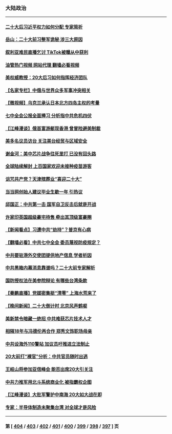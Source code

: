 ### 大陆政治
---
#### [二十大后习近平权力如何分配 专家简析](../../pages/ncid277/n13843991.md?10130445) 
#### [岳山：二十大前习整军诡秘 涉三大原因](../../pages/ncid277/n13843759.md?10130445) 
#### [叙利亚难民直播乞讨 TikTok被曝从中获利](../../pages/ncid277/n13843981.md?10130445) 
#### [油管热门视频 网站代理 翻墙必看视频](http://209.222.30.114:81/youtube.html?10130445)
#### [美权威教授：20大后习如何指挥经济团队](../../pages/ncid277/n13843341.md?10130445) 
#### [【名家专栏】中俄与世界众多军事冲突相关](../../pages/ncid277/n13843882.md?10130445) 
#### [【微视频】乌克兰承认日本北方四岛主权的考量](../../pages/ncid277/n13843937.md?10130445) 
#### [七中全会公报全面捧习 分析指中共危机四伏](../../pages/ncid277/n13843828.md?10130445) 
#### [【江峰漫谈】俄首富游艇现香港 曾冒险避美制裁](../../pages/ncid277/n13843839.md?10130445) 
#### [美多名议员访台 关注美台经贸与区域安全](../../pages/ncid277/n13843778.md?10130445) 
#### [谢金河：美中芯片战争往死里打 已没有回头路](../../pages/ncid277/n13843776.md?10130445) 
#### [全球陆续解封 上百国家欢迎未接种疫苗游客](../../pages/ncid277/n13843840.md?10130445) 
#### [诅咒共产党？天津殡葬业“喜迎二十大”](../../pages/ncid277/n13843777.md?10130445) 
#### [当当网创始人建议毕业生歇一年 引热议](../../pages/ncid277/n13843779.md?10130445) 
#### [邱国正：中共第一击 国军自卫反击后就是开战](../../pages/ncid277/n13843607.md?10130445) 
#### [许家印英国超级豪宅待售 牵出其顶级富豪圈](../../pages/ncid277/n13843649.md?10130445) 
#### [【新闻看点】习遭中共“劫持”？普京有心病](../../pages/ncid277/n13843372.md?10130445) 
#### [【翻墙必看】中共七中全会 委员蔑视防疫规定？](../../pages/ncid277/n13843573.md?10130445) 
#### [中共要驻港外交使团提供地产信息 学者析因](../../pages/ncid277/n13843453.md?10130445) 
#### [中共黑箱内幕消息靠谱吗？二十大前专家解析](../../pages/ncid277/n13843413.md?10130445) 
#### [国防授权法在美参院辩论 有哪些台湾条款](../../pages/ncid277/n13843343.md?10130445) 
#### [【秦鹏直播】党媒密集挺“清零” 上海水荒来了](../../pages/ncid277/n13843242.md?10130445) 
#### [【晚间新闻】二十大倒计时 北京风声鹤唳](../../pages/ncid277/n13843305.md?10130445) 
#### [美新禁令暗藏一绝招 中共难获芯片技术人才](../../pages/ncid277/n13843315.md?10130445) 
#### [相隔18年与冯德伦再合作 郑秀文饰职场母亲](../../pages/ncid277/n13843344.md?10130445) 
#### [中共设海外110警站 加议员吁推进立法制止](../../pages/ncid277/n13843260.md?10130445) 
#### [20大前打“裸官”分析：中共官员随时出逃](../../pages/ncid277/n13842914.md?10130445) 
#### [王岐山将参加亚信峰会 能否出席20大引关注](../../pages/ncid277/n13843231.md?10130445) 
#### [中共力推军用北斗系统商业化 被指霸权企图](../../pages/ncid277/n13842912.md?10130445) 
#### [【江峰漫谈】大批军警护中南海 20大如大战在即](../../pages/ncid277/n13843187.md?10130445) 
#### [专家：半导体制造未聚集台湾 对全球才是风险](../../pages/ncid277/n13842760.md?10130445) 

---
#### 第 [ [404](./404.md?10130445) / [403](./403.md?10130445) / [402](./402.md?10130445) / [401](./401.md?10130445) / [400](./400.md?10130445) / [399](./399.md?10130445) / [398](./398.md?10130445) / [397](./397.md?10130445) ] 页
